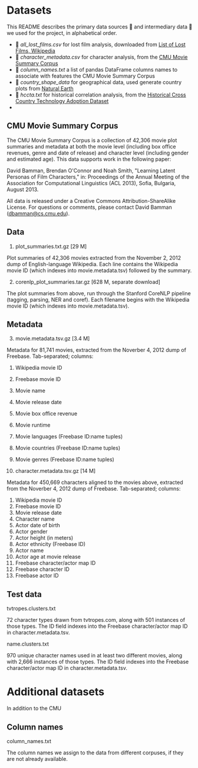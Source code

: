 # Datasets

This README describes the primary data sources 📜 and intermediary data 🧻 we used for the project, in alphabetical order.

+ 📜 *all_lost_films.csv* for lost film analysis, downloaded from [List of Lost Films, Wikipedia](https://en.wikipedia.org/wiki/List_of_lost_films)
+ 📜 *character_metadata.csv* for character analysis, from the [CMU Movie Summary Corpus](https://www.cs.cmu.edu/~ark/personas/)
+ 🧻 *column_names.txt* a list of pandas DataFrame columns names to associate with features the CMU Movie Summary Corpus
+ 📜 *country_shape_data* for geographical data, used generate country plots from [Natural Earth](https://www.naturalearthdata.com/)
+ 📜 *hccta.txt* for historical correlation analysis, from the [Historical Cross Country Technology Adoption Dataset](https://www.nber.org/research/data/historical-cross-country-technology-adoption-hccta-dataset)
+ 

## CMU Movie Summary Corpus

The CMU Movie Summary Corpus is a collection of 42,306 movie plot summaries and metadata at both the movie level (including box office revenues, genre and date of release) and character level (including gender and estimated age).  This data supports work in the following paper:

David Bamman, Brendan O'Connor and Noah Smith, "Learning Latent Personas of Film Characters," in: Proceedings of the Annual Meeting of the Association for Computational Linguistics (ACL 2013), Sofia, Bulgaria, August 2013.

All data is released under a Creative Commons Attribution-ShareAlike License. For questions or comments, please contact David Bamman (dbamman@cs.cmu.edu).

## Data

1. plot_summaries.txt.gz [29 M] 

Plot summaries of 42,306 movies extracted from the November 2, 2012 dump of English-language Wikipedia.  Each line contains the Wikipedia movie ID (which indexes into movie.metadata.tsv) followed by the summary.

2. corenlp_plot_summaries.tar.gz [628 M, separate download]

The plot summaries from above, run through the Stanford CoreNLP pipeline (tagging, parsing, NER and coref). Each filename begins with the Wikipedia movie ID (which indexes into movie.metadata.tsv).

## Metadata

3. movie.metadata.tsv.gz [3.4 M]

Metadata for 81,741 movies, extracted from the Noverber 4, 2012 dump of Freebase.  Tab-separated; columns:

1. Wikipedia movie ID
2. Freebase movie ID
3. Movie name
4. Movie release date
5. Movie box office revenue
6. Movie runtime
7. Movie languages (Freebase ID:name tuples)
8. Movie countries (Freebase ID:name tuples)
9. Movie genres (Freebase ID:name tuples)

4. character.metadata.tsv.gz [14 M]

Metadata for 450,669 characters aligned to the movies above, extracted from the Noverber 4, 2012 dump of Freebase.  Tab-separated; columns:

1. Wikipedia movie ID
2. Freebase movie ID
3. Movie release date
4. Character name
5. Actor date of birth
6. Actor gender
7. Actor height (in meters)
8. Actor ethnicity (Freebase ID)
9. Actor name
10. Actor age at movie release
11. Freebase character/actor map ID
12. Freebase character ID
13. Freebase actor ID

## Test data

tvtropes.clusters.txt

72 character types drawn from tvtropes.com, along with 501 instances of those types.  The ID field indexes into the Freebase character/actor map ID in character.metadata.tsv.

name.clusters.txt


970 unique character names used in at least two different movies, along with 2,666 instances of those types.  The ID field indexes into the Freebase character/actor map ID in character.metadata.tsv.

# Additional datasets

In addition to the CMU 

## Column names

column_names.txt

The column names we assign to the data from different corpuses, if they are not already available.

